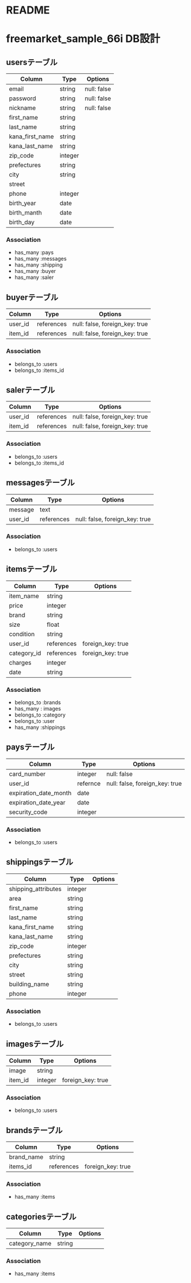 

# README


# freemarket_sample_66i DB設計
## usersテーブル
|Column|Type|Options|
|------|----|-------|
|email|string|null: false|
|password|string|null: false|
|nickname|string|null: false|
|first_name|string|
|last_name|string|
|kana_first_name|string|
|kana_last_name|string|
|zip_code|integer|
|prefectures|string|
|city|string|
|street|
|phone|integer|
|birth_year|date|
|birth_manth|date|
|birth_day|date|

### Association
- has_many :pays
- has_many :messages
- has_many :shipping
- has_many :buyer
- has_many :saler

## buyerテーブル
|Column|Type|Options|
|------|----|-------|
|user_id|references|null: false, foreign_key: true|
|item_id|references|null: false, foreign_key: true|
### Association
- belongs_to :users
- belongs_to :items_id

## salerテーブル
|Column|Type|Options|
|------|----|-------|
|user_id|references|null: false, foreign_key: true|
|item_id|references|null: false, foreign_key: true|
### Association
- belongs_to :users
- belongs_to :items_id

## messagesテーブル
|Column|Type|Options|
|------|----|-------|
|message|text||
|user_id|references|null: false, foreign_key: true|

### Association
- belongs_to :users

## itemsテーブル
|Column|Type|Options|
|------|----|-------|
|item_name|string||
|price|integer||
|brand|string||
|size|float||
|condition|string||
|user_id|references|foreign_key: true|
|category_id|references|foreign_key: true|
|charges|integer||
|date|string||
### Association
- belongs_to :brands
- has_many : images
- belongs_to :category
- belongs_to :user
- has_many :shippings

## paysテーブル
|Column|Type|Options|
|------|----|-------|
|card_number|integer|null: false|
|user_id|refernce|null: false, foreign_key: true|
|expiration_date_month|date|
|expiration_date_year|date|
|security_code|integer|
### Association
- belongs_to :users

## shippingsテーブル
|Column|Type|Options|
|------|----|-------|
|shipping_attributes|integer|
|area|string|
|first_name|string|
|last_name|string|
|kana_first_name|string|
|kana_last_name|string|
|zip_code|integer|
|prefectures|string|
|city|string|
|street|string|
|building_name|string|
|phone|integer|
### Association
- belongs_to :users

## imagesテーブル
|Column|Type|Options|
|------|----|-------|
|image|string||
|item_id|integer|foreign_key: true|
### Association
- belongs_to :users

## brandsテーブル
|Column|Type|Options|
|------|----|-------|
|brand_name|string||
|items_id|references|foreign_key: true|
### Association
- has_many :items

## categoriesテーブル
|Column|Type|Options|
|------|----|-------|
|category_name|string||
### Association
- has_many :items




